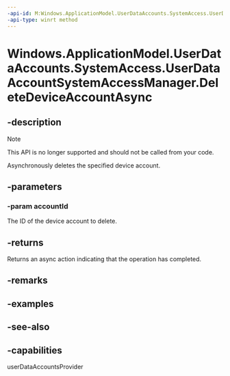 ```yaml
---
-api-id: M:Windows.ApplicationModel.UserDataAccounts.SystemAccess.UserDataAccountSystemAccessManager.DeleteDeviceAccountAsync(System.String)
-api-type: winrt method
---
```


<!-- Method syntax
public Windows.Foundation.IAsyncAction DeleteDeviceAccountAsync(System.String accountId)
-->

# Windows.ApplicationModel.UserDataAccounts.SystemAccess.UserDataAccountSystemAccessManager.DeleteDeviceAccountAsync

## -description
> [!NOTE]
> This API is no longer supported and should not be called from your code. 

Asynchronously deletes the specified device account.

## -parameters
### -param accountId
The ID of the device account to delete.

## -returns
Returns an async action indicating that the operation has completed.

## -remarks

## -examples

## -see-also


## -capabilities
userDataAccountsProvider
